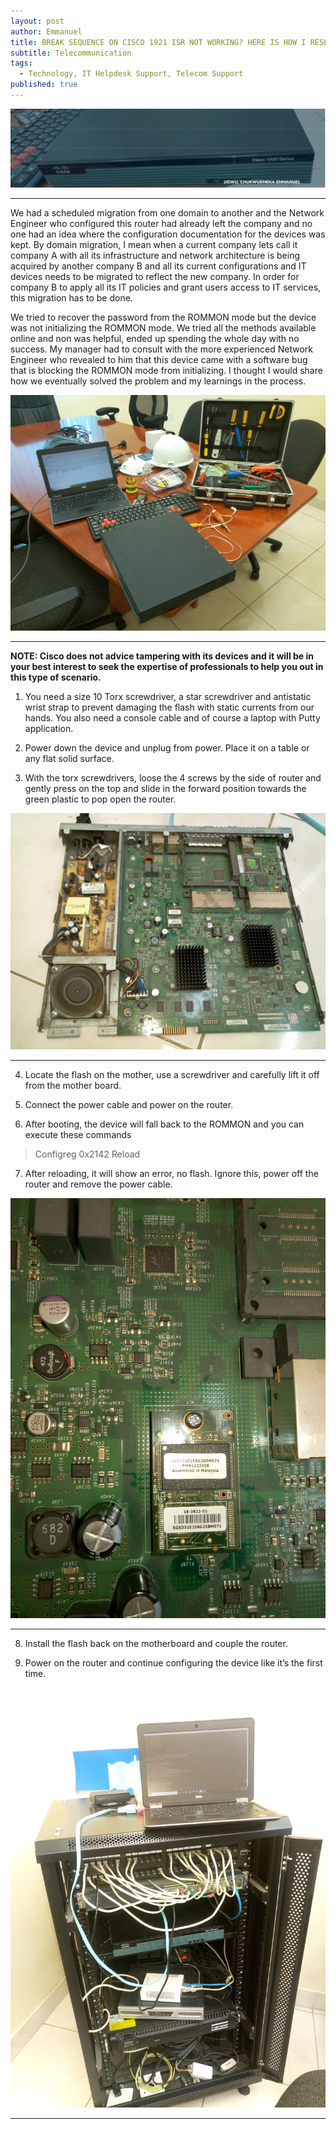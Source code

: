 ```yaml
---
layout: post
author: Emmanuel
title: BREAK SEQUENCE ON CISCO 1921 ISR NOT WORKING? HERE IS HOW I RESETTED THIS ROUTER
subtitle: Telecommunication
tags:
  - Technology, IT Helpdesk Support, Telecom Support
published: true
---
```



![Networking Equipment](../img/Cisco-1921-router.png "Resolving Cisco 1921 break sequence not working issue")

***



We had a scheduled migration from one domain to another and the Network Engineer who configured this router had already left the company and no one had an idea where the configuration documentation for the devices was kept. By domain migration, I mean when a current company lets call it company A with all its infrastructure and network architecture is being acquired by another company B and all its current configurations and IT devices needs to be migrated to reflect the new company. In order for company B to apply all its IT policies and grant users access to IT services, this migration has to be done.

We tried to recover the password from the ROMMON mode but the device was not initializing the ROMMON mode. We tried all the methods available online and non was helpful, ended up spending the whole day with no success. My manager had to consult with the more experienced Network Engineer who revealed to him that this device came with a software bug that is blocking the ROMMON mode from initializing.
I thought I would share how we eventually solved the problem and my learnings in the process.

![Networking Equipment](../img/cisco-2.jpg "Resetting the device")

***

**NOTE: Cisco does not advice tampering with its devices and it will be in your best interest to seek the expertise of professionals to help you out in this type of scenario.**

1.  You need a size 10 Torx screwdriver, a star screwdriver and antistatic wrist strap to prevent damaging the flash with static currents from our hands. You also need a console cable and of course a laptop with Putty application.

2.  Power down the device and unplug from power. Place it on a table or any flat solid surface.

3.  With the torx screwdrivers, loose the 4 screws by the side of router and gently press on the top and slide in the forward position towards the green plastic to pop open the router.

![Networking Equipment](../img/cisco-3.jpg "Removing the flash from the mother board")

***

4.  Locate the flash on the mother, use a screwdriver and carefully lift it off from the mother board.

5.  Connect the power cable and power on the router.

6.  After booting, the device will fall back to the ROMMON and you can execute these commands

> Configreg 0x2142 
> Reload

7.  After reloading, it will show an error, no flash. Ignore this, power off the router and remove the power cable.

![Networking Equipment](../img/cisco-4.jpg "Replace the flash to the motherboard")

***

8.  Install the flash back on the motherboard and couple the router.

9.  Power on the router and continue configuring the device like it’s the first time.

![Networking Equipment](../img/cisco-5.jpg "Couple the device and rack it to continue the configurations")

***
